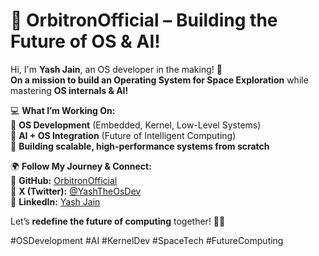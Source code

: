 # 🚀 **OrbitronOfficial – Building the Future of OS & AI!**  

Hi, I'm **Yash Jain**, an OS developer in the making! 🌌  
**On a mission to build an Operating System for Space Exploration** while mastering **OS internals & AI!**  

💻 **What I’m Working On:**  
🔹 **OS Development** (Embedded, Kernel, Low-Level Systems)  
🔹 **AI + OS Integration** (Future of Intelligent Computing)  
🔹 **Building scalable, high-performance systems from scratch**  

🌍 **Follow My Journey & Connect:**  
🔗 **GitHub:** [OrbitronOfficial](https://github.com/OrbitronOfficial)  
🔗 **X (Twitter):** [@YashTheOsDev](https://x.com/YashTheOsDev)  
🔗 **LinkedIn:** [Yash Jain](https://www.linkedin.com/in/yash-jain-720621354/)  

Let’s **redefine the future of computing** together! 🚀✨  

#OSDevelopment #AI #KernelDev #SpaceTech #FutureComputing  
